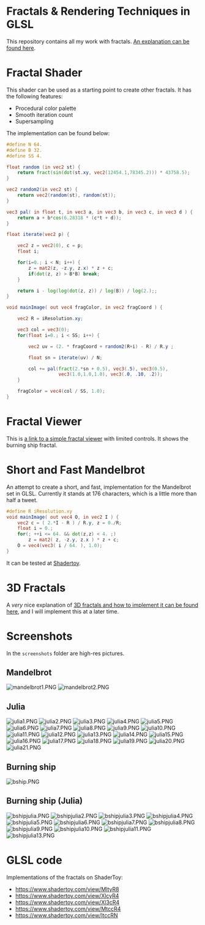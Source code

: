 ﻿# Fractals & Rendering Techniques in GLSL

This repository contains all my work with fractals. [An explanation can be found here](https://darkeclipz.github.io/fractals/paper/Fractals%20&%20Rendering%20Techniques.html).

# Fractal Shader

This shader can be used as a starting point to create other fractals. It has the following features:

 * Procedural color palette
 * Smooth iteration count
 * Supersampling

The implementation can be found below:

```glsl
#define N 64.
#define B 32.
#define SS 4.

float random (in vec2 st) {
    return fract(sin(dot(st.xy, vec2(12454.1,78345.2))) * 43758.5);
}

vec2 random2(in vec2 st) {
    return vec2(random(st), random(st));    
}

vec3 pal( in float t, in vec3 a, in vec3 b, in vec3 c, in vec3 d ) {
    return a + b*cos(6.28318 * (c*t + d));
}

float iterate(vec2 p) {

    vec2 z = vec2(0), c = p;
    float i;

    for(i=0.; i < N; i++) {
        z = mat2(z, -z.y, z.x) * z + c;
        if(dot(z, z) > B*B) break;
    }

    return i - log(log(dot(z, z)) / log(B)) / log(2.);;     
}

void mainImage( out vec4 fragColor, in vec2 fragCoord ) {

    vec2 R = iResolution.xy;

    vec3 col = vec3(0);
    for(float i=0.; i < SS; i++) {

        vec2 uv = (2. * fragCoord + random2(R+i) - R) / R.y ;

        float sn = iterate(uv) / N;   

        col += pal(fract(2.*sn + 0.5), vec3(.5), vec3(0.5), 
                   vec3(1.0,1.0,1.0), vec3(.0, .10, .2));
    }

    fragColor = vec4(col / SS, 1.0);
}
```

# Fractal Viewer
 
This is [a link to a simple fractal viewer](https://darkeclipz.github.io/fractals/viewer/index.html) with limited controls. It shows the burning ship fractal. 

# Short and Fast Mandelbrot

An attempt to create a short, and fast, implementation for the Mandelbrot set in GLSL. Currently it stands at 176 characters, which is a little more than half a tweet.

```glsl
#define R iResolution.xy
void mainImage( out vec4 O, in vec2 I ) {
    vec2 c = ( 2.*I - R ) / R.y, z = 0./R; 
    float i = 0.;
	for(; ++i <= 64. && dot(z,z) < 4. ;)
        z = mat2( z, -z.y, z.x ) * z + c;
    O = vec4(vec3( i / 64. ), 1.0);
}
```

It can be tested at [Shadertoy](https://www.shadertoy.com/new).

# 3D Fractals

A _very_ nice explanation of [3D fractals and how to implement it can be found here](http://blog.hvidtfeldts.net/index.php/2011/06/distance-estimated-3d-fractals-part-i/), and I will implement this at a later time.

# Screenshots

In the `screenshots` folder are high-res pictures.

## Mandelbrot

![mandelbrot1.PNG](screenshots/mandelbrot1.PNG)
![mandelbrot2.PNG](screenshots/mandelbrot2.PNG)

## Julia

![julia1.PNG](screenshots/julia1.PNG)
![julia2.PNG](screenshots/julia2.PNG)
![julia3.PNG](screenshots/julia3.PNG)
![julia4.PNG](screenshots/julia4.PNG)
![julia5.PNG](screenshots/julia5.PNG)
![julia6.PNG](screenshots/julia6.PNG)
![julia7.PNG](screenshots/julia7.PNG)
![julia8.PNG](screenshots/julia8.PNG)
![julia9.PNG](screenshots/julia9.PNG)
![julia10.PNG](screenshots/julia10.PNG)
![julia11.PNG](screenshots/julia11.PNG)
![julia12.PNG](screenshots/julia12.PNG)
![julia13.PNG](screenshots/julia13.PNG)
![julia14.PNG](screenshots/julia14.PNG)
![julia15.PNG](screenshots/julia15.PNG)
![julia16.PNG](screenshots/julia16.PNG)
![julia17.PNG](screenshots/julia17.PNG)
![julia18.PNG](screenshots/julia18.PNG)
![julia19.PNG](screenshots/julia19.PNG)
![julia20.PNG](screenshots/julia20.PNG)
![julia21.PNG](screenshots/julia21.PNG)

## Burning ship

![bship.PNG](screenshots/bship.PNG)

## Burning ship (Julia)

![bshipjulia.PNG](screenshots/bshipjulia.PNG)
![bshipjulia2.PNG](screenshots/bshipjulia2.PNG)
![bshipjulia3.PNG](screenshots/bshipjulia3.PNG)
![bshipjulia4.PNG](screenshots/bshipjulia4.PNG)
![bshipjulia5.PNG](screenshots/bshipjulia5.PNG)
![bshipjulia6.PNG](screenshots/bshipjulia6.PNG)
![bshipjulia7.PNG](screenshots/bshipjulia7.PNG)
![bshipjulia8.PNG](screenshots/bshipjulia8.PNG)
![bshipjulia9.PNG](screenshots/bshipjulia9.PNG)
![bshipjulia10.PNG](screenshots/bshipjulia10.PNG)
![bshipjulia11.PNG](screenshots/bshipjulia11.PNG)
![bshipjulia13.PNG](screenshots/bshipjulia13.PNG)

 # GLSL code
 
Implementations of the fractals on ShaderToy:

 * https://www.shadertoy.com/view/MltyR8
 * https://www.shadertoy.com/view/XlcyR4
 * https://www.shadertoy.com/view/Xl3cR4
 * https://www.shadertoy.com/view/MtccR4
 * https://www.shadertoy.com/view/ltccRN
